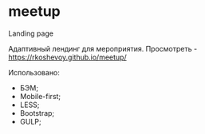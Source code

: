 # meetup
Landing page

Адаптивный лендинг для мероприятия. Просмотреть - https://rkoshevoy.github.io/meetup/

Использовано:
- БЭМ;
- Mobile-first;
- LESS;
- Bootstrap;
- GULP;
